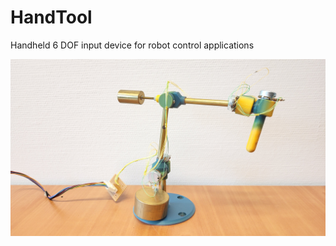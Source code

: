# HandTool
Handheld 6 DOF input device for robot control applications

![HandTool main view](pics/HandTool_Main.jpg)
